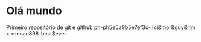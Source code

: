 # Olá mundo
 Primeiro repositório de git e github
 ph-ph5e5a9b5e7ef3c- loi&mor&guy&rim
 x-rennan898-best$ever

